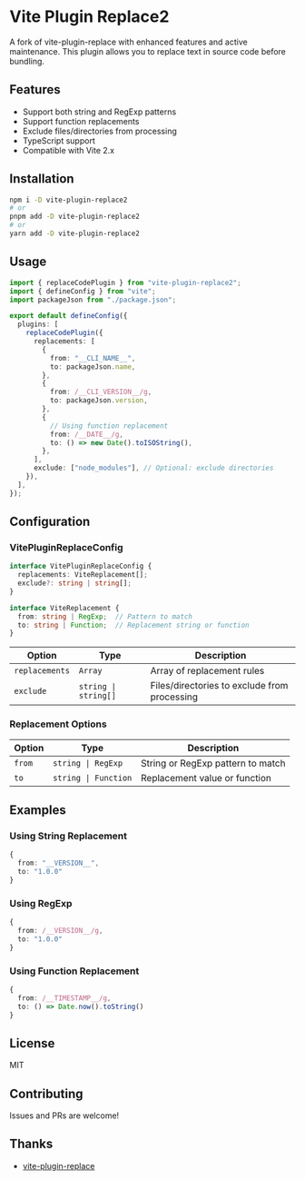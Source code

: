 # Vite Plugin Replace2

A fork of vite-plugin-replace with enhanced features and active maintenance. This plugin allows you to replace text in source code before bundling.

## Features

- Support both string and RegExp patterns
- Support function replacements
- Exclude files/directories from processing
- TypeScript support
- Compatible with Vite 2.x

## Installation

```bash
npm i -D vite-plugin-replace2
# or
pnpm add -D vite-plugin-replace2
# or
yarn add -D vite-plugin-replace2
```

## Usage

```ts
import { replaceCodePlugin } from "vite-plugin-replace2";
import { defineConfig } from "vite";
import packageJson from "./package.json";

export default defineConfig({
  plugins: [
    replaceCodePlugin({
      replacements: [
        {
          from: "__CLI_NAME__",
          to: packageJson.name,
        },
        {
          from: /__CLI_VERSION__/g,
          to: packageJson.version,
        },
        {
          // Using function replacement
          from: /__DATE__/g,
          to: () => new Date().toISOString(),
        },
      ],
      exclude: ["node_modules"], // Optional: exclude directories
    }),
  ],
});
```

## Configuration

### VitePluginReplaceConfig

```ts
interface VitePluginReplaceConfig {
  replacements: ViteReplacement[];
  exclude?: string | string[];
}

interface ViteReplacement {
  from: string | RegExp;  // Pattern to match
  to: string | Function;  // Replacement string or function
}
```

| Option | Type | Description |
|--------|------|-------------|
| `replacements` | `Array` | Array of replacement rules |
| `exclude` | `string \| string[]` | Files/directories to exclude from processing |

### Replacement Options

| Option | Type | Description |
|--------|------|-------------|
| `from` | `string \| RegExp` | String or RegExp pattern to match |
| `to` | `string \| Function` | Replacement value or function |

## Examples

### Using String Replacement

```ts
{
  from: "__VERSION__",
  to: "1.0.0"
}
```

### Using RegExp

```ts
{
  from: /__VERSION__/g,
  to: "1.0.0"
}
```

### Using Function Replacement

```ts
{
  from: /__TIMESTAMP__/g,
  to: () => Date.now().toString()
}
```

## License

MIT

## Contributing

Issues and PRs are welcome!

## Thanks

- [vite-plugin-replace](https://github.com/leanupjs/vite-plugin-replace)
